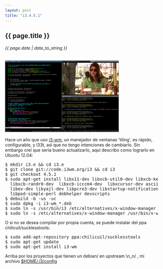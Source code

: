 ```yaml
---
layout: post
title: "i3.4.5.1"
---
```


## {{ page.title }}

###### {{ page.date | date_to_string }}

[![](/assets/img/36.png)](http://i3wm.org/screenshots/)

Hace un año que uso [i3-wm](http://i3wm.org), un manejador de ventanas 'tiling', es rápido, configurable, y l33t, así que no tengo intenciones de cambiarlo. Sin embargo creí que sería bueno actualizarlo, aquí describo como lograrlo en Ubuntu 12.04:

<pre class="sh_sh">
$ mkdir i3.e &amp;&amp; cd i3.e
$ git clone git://code.i3wm.org/i3 &amp;&amp; cd i3
$ git checkout 4.5.1
$ sudo apt-get install libx11-dev libxcb-util0-dev libxcb-keysyms1-dev libxcb-xinerama0-dev \
  libxcb-randr0-dev  libxcb-icccm4-dev  libxcursor-dev asciidoc xmlto docbook-xml pkg-config \
  libev-dev libyajl-dev libpcre3-dev libstartup-notification0-dev libcairo2-dev libpango1.0-dev \
  libpod-simple-perl debhelper devscripts
$ debuild -b -us -uc
$ sudo dpkg -i i3-wm_*.deb
$ sudo ln -s /usr/bin/i3 /etc/alternatives/x-window-manager
$ sudo ln -s /etc/alternatives/x-window-manager /usr/bin/x-window-manager
</pre>

O si no se desea compilar por propia cuenta, se puede instalar del ppa chilicuil/sucklesstools:

<pre class="sh_sh">
$ sudo add-apt-repository ppa:chilicuil/sucklesstools
$ sudo apt-get update
$ sudo apt-get install i3-wm
</pre>

Arriba por los proyectos que tienen un debian/ en upstream \n_n/ , mi archivo [$HOME/.i3/config](https://github.com/chilicuil/dotfiles/blob/master/.i3/config.4)
